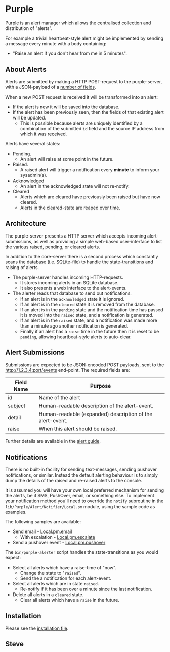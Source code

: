 # Purple

Purple is an alert manager which allows the centralised collection and distribution of "alerts".

For example a trivial heartbeat-style alert might be implemented by sending a message every minute with a body containing:

* "Raise an alert if you don't hear from me in 5 minutes".




## About Alerts

Alerts are submitted by making a HTTP POST-request to the purple-server, with a JSON-payload of a [number of fields](ALERTS.md).

When a new POST request is received it will be transformed into an alert:

* If the alert is new it will be saved into the database.
* If the alert has been previously seen, then the fields of that existing alert will be updated.
     * This is possible because alerts are uniquely identified by a combination of the submitted `id` field and the source IP address from which it was received.

Alerts have several states:

* Pending.
   * An alert will raise at some point in the future.
* Raised.
   * A raised alert will trigger a notification every **minute** to inform your sysadmin(s).
* Acknowledged
   * An alert in the acknowledged state will not re-notify.
* Cleared
   * Alerts which are cleared have previously been raised but have now cleared.
   * Alerts in the cleared-state are reaped over time.


## Architecture

The purple-server presents a HTTP server which accepts incoming alert-submissions, as well as providing a simple web-based user-interface to list the various raised, pending, or cleared alerts.

In addition to the core-server there is a second process which constantly scans the database (i.e. SQLite-file) to handle the state-transitions and raising of alerts.

* The purple-server handles incoming HTTP-requests.
   * It stores incoming alerts in an SQLite database.
   * It also presents a web interface to the alert-events.
* The alerter reads that database to send out notifications.
   * If an alert is in the `acknowledged` state it is ignored.
   * If an alert is in the `cleared` state it is removed from the database.
   * If an alert is in the `pending` state and the notification time has passed it is moved into the `raised` state, and a notification is generated.
   * If an alert is in the `raised` state, and a notification was made more than a minute ago another notification is generated.
   * Finally if an alert has a `raise` time in the future then it is reset to be `pending`, allowing heartbeat-style alerts to auto-clear.


## Alert Submissions

Submissions are expected to be JSON-encoded POST payloads, sent
to the http://1.2.3.4:port/events end-point.  The required fields are:

|Field Name | Purpose                                                   |
|-----------|-----------------------------------------------------------|
|id         | Name of the alert                                         |
|subject    | Human-readable description of the alert-event.            |
|detail     | Human-readable (expanded) description of the alert-event. |
|raise      | When this alert should be raised.                         |

Further details are available in the [alert guide](ALERTS.md).


## Notifications

There is no built-in facility for sending text-messages, sending pushover notifications, or similar.  Instead the default alerting behaviour is to simply dump the details of the raised and re-raised alerts to the console.

It is assumed you will have your own local preferred mechanism for sending the alerts, be it SMS, PushOver, email, or something else.  To implement your notification method you'll need to override the `notify` subroutine in the `lib/Purple/Alert/Notifier/Local.pm` module, using the sample code as examples.

The following samples are available:

* Send email - [Local.pm.email](https://github.com/skx/purple/blob/master/lib/Purple/Alert/Notifier/Local.pm.email)
    * With escalation - [Local.pm.escalate](https://github.com/skx/purple/blob/master/lib/Purple/Alert/Notifier/Local.pm.escalate)
* Send a pushover event - [Local.pm.pushover](https://github.com/skx/purple/blob/master/lib/Purple/Alert/Notifier/Local.pm.pushover)

The `bin/purple-alerter` script handles the state-transitions as you would expect:

* Select all alerts which have a raise-time of "now".
    * Change the state to "`raised`".
    * Send the a notification for each alert-event.
* Select all alerts which are in state `raised`.
   * Re-notify if it has been over a minute since the last notification.
* Delete all alerts in a `cleared` state.
   * Clear all alerts which have a `raise` in the future.


## Installation

Please see the [installation file](INSTALL.md).



Steve
--
